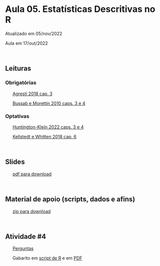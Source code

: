 

# Aula 05. Estatísticas Descritivas no R

Atualizado em 05/nov/2022

Aula em 17/out/2022

<br>

## Leituras

### Obrigatórias 

&nbsp;&nbsp;&nbsp;&nbsp;&nbsp; [Agresti 2018 cap. 3](leituras/agresti-2018-cap3.pdf)

&nbsp;&nbsp;&nbsp;&nbsp;&nbsp; [Bussab e Morettin 2010 caps. 3 e 4](leituras/bussab-morettin-2010-cap3e4.pdf)


### Optativas

&nbsp;&nbsp;&nbsp;&nbsp;&nbsp; [Huntington-Klein 2022 caps. 3 e 4](leituras/huntington-klein-2022-cap3e4.pdf)

&nbsp;&nbsp;&nbsp;&nbsp;&nbsp; [Kellstedt e Whitten 2018 cap. 6](leituras/kellstedt-whitten-2018-cap6.pdf)

<br>

## Slides
 
&nbsp;&nbsp;&nbsp;&nbsp;&nbsp; [pdf para download](slides/MQ_2022_Aula_05.pdf)
 
<br>

## Material de apoio (scripts, dados e afins)
 
&nbsp;&nbsp;&nbsp;&nbsp;&nbsp; [zip para download](material-apoio.zip)
 
<br> 

## Atividade \#4
 
&nbsp;&nbsp;&nbsp;&nbsp;&nbsp; [Perguntas](atividade/atividade04.r)

&nbsp;&nbsp;&nbsp;&nbsp;&nbsp; Gabarito em [script de R](atividade/atividade04-respostas.r) e em [PDF](atividade/atividade04-respostas.pdf)






